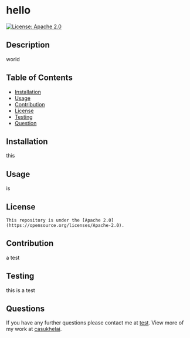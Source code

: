 # hello

  [![License: Apache 2.0](https://img.shields.io/badge/License-Apache%202.0-blue.svg)](https://opensource.org/licenses/Apache-2.0)

  ## Description
  world

  ## Table of Contents
  * [Installation](#installation)
  * [Usage](#usage)
  * [Contribution](#contribution)
  * [License](#license)
  * [Testing](#testing)
  * [Question](#questions)

  ## Installation
  this

  ## Usage
  is

  ## License
  
    This repository is under the [Apache 2.0](https://opensource.org/licenses/Apache-2.0).

  ## Contribution
  a test

  ## Testing
  this is a test

  ## Questions
  If you have any further questions please contact me at [test](mailto:test). View more of my work at [casukhelai](https://github.com/casukhelai).
  

